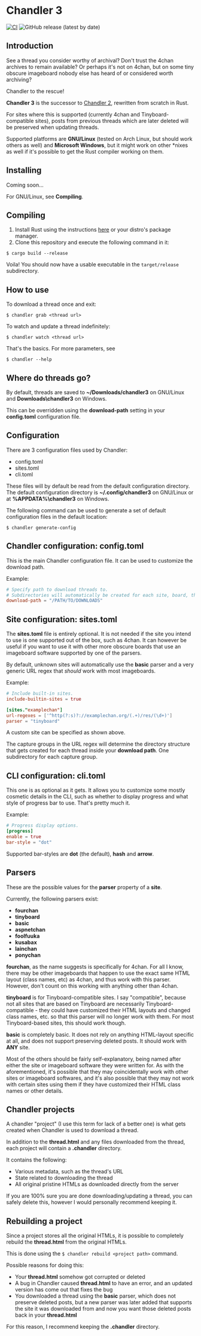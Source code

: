 Chandler 3
==========

[![CI](https://github.com/forbjok/chandler3/actions/workflows/ci.yml/badge.svg)](https://github.com/forbjok/chandler3/actions/workflows/ci.yml)
![GitHub release (latest by date)](https://img.shields.io/github/v/release/forbjok/chandler3)

## Introduction
See a thread you consider worthy of archival?
Don't trust the 4chan archives to remain available?
Or perhaps it's not on 4chan, but on some tiny obscure imageboard nobody else has heard of or considered worth archiving?

Chandler to the rescue!

**Chandler 3** is the successor to [Chandler 2](https://github.com/forbjok/chandler2), rewritten from scratch in Rust.

For sites where this is supported (currently 4chan and Tinyboard-compatible sites), posts from previous threads which are later deleted will be preserved when updating threads.

Supported platforms are **GNU/Linux** (tested on Arch Linux, but should work others as well) and **Microsoft Windows**, but it might work on other *nixes as well if it's possible to get the Rust compiler working on them.

## Installing
Coming soon...

For GNU/Linux, see **Compiling**.

## Compiling
1. Install Rust using the instructions [here](https://www.rust-lang.org/tools/install) or your distro's package manager.
2. Clone this repository and execute the following command in it:
```
$ cargo build --release
```

Voila! You should now have a usable executable in the `target/release` subdirectory.

## How to use
To download a thread once and exit:
```
$ chandler grab <thread url>
```

To watch and update a thread indefinitely:
```
$ chandler watch <thread url>
```

That's the basics. For more parameters, see
```
$ chandler --help
```

## Where do threads go?
By default, threads are saved to **~/Downloads/chandler3** on GNU/Linux and **Downloads\chandler3** on Windows.

This can be overridden using the **download-path** setting in your **config.toml** configuration file.

## Configuration
There are 3 configuration files used by Chandler:
* config.toml
* sites.toml
* cli.toml

These files will by default be read from the default configuration directory.
The default configuration directory is **~/.config/chandler3** on GNU/Linux or at **%APPDATA%\chandler3** on Windows.

The following command can be used to generate a set of default configuration files in the default location:
```
$ chandler generate-config
```

## Chandler configuration: config.toml
This is the main Chandler configuration file.
It can be used to customize the download path.

Example:
```toml
# Specify path to download threads to.
# Subdirectories will automatically be created for each site, board, thread, etc.
download-path = "/PATH/TO/DOWNLOADS"
```

## Site configuration: sites.toml
The **sites.toml** file is entirely optional.
It is not needed if the site you intend to use is one supported out of the box, such as 4chan.
It can however be useful if you want to use it with other more obscure boards that use an imageboard software supported by one of the parsers.

By default, unknown sites will automatically use the **basic** parser and a very generic URL regex that _should_ work with most imageboards.

Example:
```toml
# Include built-in sites.
include-builtin-sites = true

[sites."examplechan"]
url-regexes = ['^http(?:s)?://examplechan.org/(.+)/res/(\d+)']
parser = "tinyboard"
```

A custom site can be specified as shown above.

The capture groups in the URL regex will determine the directory structure that gets created for each thread inside your **download path**.
One subdirectory for each capture group.

## CLI configuration: cli.toml
This one is as optional as it gets.
It allows you to customize some mostly cosmetic details in the CLI, such as whether to display progress and what style of progress bar to use.
That's pretty much it.

Example:
```toml
# Progress display options.
[progress]
enable = true
bar-style = "dot"
```

Supported bar-styles are **dot** (the default), **hash** and **arrow**.

## Parsers
These are the possible values for the **parser** property of a **site**.

Currently, the following parsers exist:
* **fourchan**
* **tinyboard**
* **basic**
* **aspnetchan**
* **foolfuuka**
* **kusabax**
* **lainchan**
* **ponychan**

**fourchan**, as the name suggests is specifically for 4chan. For all I know, there may be other imageboards that happen to use the exact same HTML layout (class names, etc) as 4chan, and thus work with this parser. However, don't count on this working with anything other than 4chan.

**tinyboard** is for Tinyboard-compatible sites. I say "compatible", because not all sites that are based on Tinyboard are necessarily Tinyboard-compatible - they could have customized their HTML layouts and changed class names, etc. so that this parser will no longer work with them. For most Tinyboard-based sites, this should work though.

**basic** is completely basic. It does not rely on anything HTML-layout specific at all, and does not support preserving deleted posts. It should work with **ANY** site.

Most of the others should be fairly self-explanatory, being named after either the site or imageboard software they were written for.
As with the aforementioned, it's possible that they may coincidentally work with other sites or imageboard softwares, and it's also possible that they may not work with certain sites using them if they have customized their HTML class names or other details.

## Chandler projects
A chandler "project" (I use this term for lack of a better one) is what gets created when Chandler is used to download a thread.

In addition to the **thread.html** and any files downloaded from the thread, each project will contain a **.chandler** directory.

It contains the following:
* Various metadata, such as the thread's URL
* State related to downloading the thread
* All original pristine HTMLs as downloaded directly from the server

If you are 100% sure you are done downloading/updating a thread, you can safely delete this, however I would personally recommend keeping it.

## Rebuilding a project
Since a project stores all the original HTMLs, it is possible to completely rebuild the **thread.html** from the original HTMLs.

This is done using the `$ chandler rebuild <project path>` command.

Possible reasons for doing this:
* Your **thread.html** somehow got corrupted or deleted
* A bug in Chandler caused **thread.html** to have an error, and an updated version has come out that fixes the bug
* You downloaded a thread using the **basic** parser, which does not preserve deleted posts, but a new parser was later added that supports the site it was downloaded from and now you want those deleted posts back in your **thread.html**

For this reason, I recommend keeping the **.chandler** directory.
